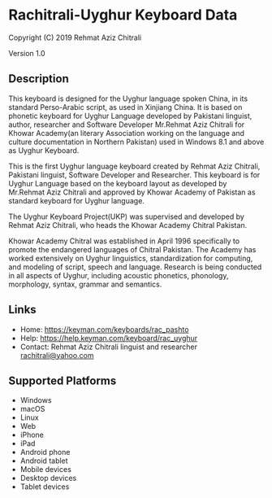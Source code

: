 Rachitrali-Uyghur Keyboard Data
===============================

Copyright (C) 2019 Rehmat Aziz Chitrali

Version 1.0

Description
-----------

This keyboard is designed for the Uyghur language spoken China, in its standard Perso-Arabic script, as used in  Xinjiang China. It is based on phonetic keyboard for Uyghur Language developed by Pakistani linguist, author, researcher and Software Developer Mr.Rehmat Aziz Chitrali for Khowar Academy(an literary Association working on the language and culture documentation in Northern Pakistan) used in Windows 8.1 and above as Uyghur Keyboard.

This is the first Uyghur language keyboard created by Rehmat Aziz Chitrali, Pakistani linguist, Software Developer and Researcher. This keyboard is for Uyghur Language based on the keyboard layout as developed by Mr.Rehmat Aziz Chitrali and approved by Khowar Academy of Pakistan as standard keyboard for Uyghur language.

The Uyghur Keyboard Project(UKP) was supervised and developed by Rehmat Aziz Chitrali, who heads the Khowar Academy Chitral Pakistan.

Khowar Academy Chitral was established in April 1996 specifically to promote the endangered  languages of Chitral Pakistan. The Academy has worked extensively on Uyghur  linguistics, standardization for computing, and modeling of script, speech and language. Research is being conducted in all aspects of Uyghur, including acoustic phonetics, phonology, morphology, syntax, grammar and semantics.

Links
-----
* Home: https://keyman.com/keyboards/rac_pashto
* Help: https://help.keyman.com/keyboard/rac_uyghur
* Contact: Rehmat Aziz Chitrali linguist and researcher rachitrali@yahoo.com


Supported Platforms
-------------------
  * Windows  
  * macOS  
  * Linux  
  * Web  
  * iPhone  
  * iPad  
  * Android phone  
  * Android tablet  
  * Mobile devices  
  * Desktop devices  
  * Tablet devices  
